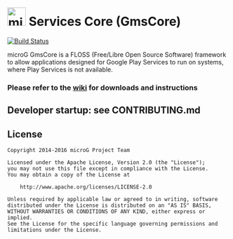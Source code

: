 <img src="http://i.imgur.com/hXY4lcC.png" height="42px" alt="microG" /> Services Core (GmsCore)
=======
[![Build Status](https://travis-ci.org/microg/android_packages_apps_GmsCore.svg?branch=master)](https://travis-ci.org/microg/android_packages_apps_GmsCore)

microG GmsCore is a FLOSS (Free/Libre Open Source Software) framework to allow applications designed for Google Play Services to run on systems, where Play Services is not available.

### Please refer to the [wiki](https://github.com/microg/android_packages_apps_GmsCore/wiki) for downloads and instructions


## Developer startup: see CONTRIBUTING.md


License
-------
    Copyright 2014-2016 microG Project Team

    Licensed under the Apache License, Version 2.0 (the "License");
    you may not use this file except in compliance with the License.
    You may obtain a copy of the License at

        http://www.apache.org/licenses/LICENSE-2.0

    Unless required by applicable law or agreed to in writing, software
    distributed under the License is distributed on an "AS IS" BASIS,
    WITHOUT WARRANTIES OR CONDITIONS OF ANY KIND, either express or implied.
    See the License for the specific language governing permissions and
    limitations under the License.
